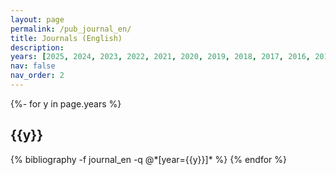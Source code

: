 ```yaml
---
layout: page
permalink: /pub_journal_en/
title: Journals (English)
description:
years: [2025, 2024, 2023, 2022, 2021, 2020, 2019, 2018, 2017, 2016, 2013]
nav: false
nav_order: 2
---
```

<!-- _pages/publications.md -->
<div class="publications">

{%- for y in page.years %}
  <h2 class="year">{{y}}</h2>
  {% bibliography -f journal_en -q @*[year={{y}}]* %}
{% endfor %}

</div>
